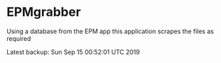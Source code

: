 # EPMgrabber
Using a database from the EPM app this application scrapes the files as required


Latest backup: Sun Sep 15 00:52:01 UTC 2019
